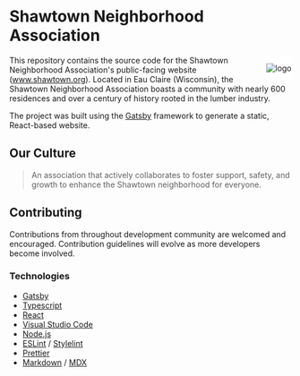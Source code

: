 # Shawtown Neighborhood Association

<div style="float: right; background-color: white;">

![logo](https://shawtown-neighborhood-association.github.io/shawtown-web/icons/icon-192x192.png)

</div>

This repository contains the source code for the Shawtown Neighborhood Association's public-facing website (www.shawtown.org). Located in Eau Claire (Wisconsin), the Shawtown Neighborhood Association boasts a community with nearly 600 residences and over a century of history rooted in the lumber industry.

The project was built using the [Gatsby](https://www.gatsbyjs.com/) framework to generate a static, React-based website.

## Our Culture

> An association that actively collaborates to foster support, safety, and growth to enhance the Shawtown neighborhood for everyone.

## Contributing

Contributions from throughout development community are welcomed and encouraged. Contribution guidelines will evolve as more developers become involved.

### Technologies

- [Gatsby](https://www.gatsbyjs.com/)
- [Typescript](https://www.typescriptlang.org/)
- [React](https://reactjs.org/)
- [Visual Studio Code](https://code.visualstudio.com/)
- [Node.js](https://nodejs.org/)
- [ESLint](https://eslint.org/) / [Stylelint](https://stylelint.io/)
- [Prettier](https://prettier.io/)
- [Markdown](https://daringfireball.net/projects/markdown/) / [MDX](https://www.gatsbyjs.com/plugins/gatsby-plugin-mdx/)

